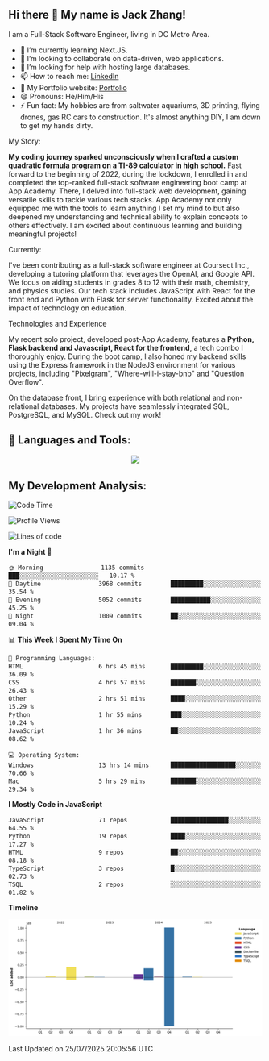 
## Hi there 👋 My name is Jack Zhang!
I am a Full-Stack Software Engineer, living in DC Metro Area.

* 🌱 I’m currently learning Next.JS.
* 👯 I’m looking to collaborate on data-driven, web applications.
* 🤔 I’m looking for help with hosting large databases.
* 📫 How to reach me: [LinkedIn](https://www.linkedin.com/in/jack-zhang-1ba90929/)
* 🔭 My Portfolio website: [Portfolio](https://www.jackzhang.io)
* 😄 Pronouns: He/Him/His
* ⚡ Fun fact: My hobbies are from saltwater aquariums, 3D printing, flying drones, gas RC cars to construction. It's almost anything DIY, I am down to get my hands dirty.

My Story:

**My coding journey sparked unconsciously when I crafted a custom quadratic formula program on a TI-89 calculator in high school.** Fast forward to the beginning of 2022, during the lockdown, I enrolled in and completed the top-ranked full-stack software engineering boot camp at App Academy. There, I delved into full-stack web development, gaining versatile skills to tackle various tech stacks. App Academy not only equipped me with the tools to learn anything I set my mind to but also deepened my understanding and technical ability to explain concepts to others effectively. I am excited about continuous learning and building meaningful projects!

Currently:

I've been contributing as a full-stack software engineer at Coursect Inc., developing a tutoring platform that leverages the OpenAI, and Google API. We focus on aiding students in grades 8 to 12 with their math, chemistry, and physics studies. Our tech stack includes JavaScript with React for the front end and Python with Flask for server functionality. Excited about the impact of technology on education.

Technologies and Experience

My recent solo project, developed post-App Academy, features a **Python, Flask backend and Javascript, React for the frontend**, a tech combo I thoroughly enjoy. During the boot camp, I also honed my backend skills using the Express framework in the NodeJS environment for various projects, including "Pixelgram",  "Where-will-i-stay-bnb" and "Question Overflow".

On the database front, I bring experience with both relational and non-relational databases. My projects have seamlessly integrated SQL, PostgreSQL, and MySQL. Check out my work!


## 🧰 Languages and Tools:
<p align="center">
  <a href="https://skillicons.dev">
    <img src="https://skillicons.dev/icons?i=js,py,react,redux,html,css,flask,sequelize,express,npm,sqlite,postgres,github,postman,docker,nextjs,tailwind,gcp,ai" />
  </a>
</p>


## My Development Analysis:
<!--START_SECTION:waka-->
![Code Time](http://img.shields.io/badge/Code%20Time-1%2C833%20hrs%2050%20mins-blue)

![Profile Views](http://img.shields.io/badge/Profile%20Views-0-blue)

![Lines of code](https://img.shields.io/badge/From%20Hello%20World%20I%27ve%20Written-149.9%20million%20lines%20of%20code-blue)

**I'm a Night 🦉** 

```text
🌞 Morning                1135 commits        ███░░░░░░░░░░░░░░░░░░░░░░   10.17 % 
🌆 Daytime                3968 commits        █████████░░░░░░░░░░░░░░░░   35.54 % 
🌃 Evening                5052 commits        ███████████░░░░░░░░░░░░░░   45.25 % 
🌙 Night                  1009 commits        ██░░░░░░░░░░░░░░░░░░░░░░░   09.04 % 
```


📊 **This Week I Spent My Time On** 

```text
💬 Programming Languages: 
HTML                     6 hrs 45 mins       █████████░░░░░░░░░░░░░░░░   36.09 % 
CSS                      4 hrs 57 mins       ███████░░░░░░░░░░░░░░░░░░   26.43 % 
Other                    2 hrs 51 mins       ████░░░░░░░░░░░░░░░░░░░░░   15.29 % 
Python                   1 hr 55 mins        ███░░░░░░░░░░░░░░░░░░░░░░   10.24 % 
JavaScript               1 hr 36 mins        ██░░░░░░░░░░░░░░░░░░░░░░░   08.62 % 

💻 Operating System: 
Windows                  13 hrs 14 mins      ██████████████████░░░░░░░   70.66 % 
Mac                      5 hrs 29 mins       ███████░░░░░░░░░░░░░░░░░░   29.34 % 
```

**I Mostly Code in JavaScript** 

```text
JavaScript               71 repos            ████████████████░░░░░░░░░   64.55 % 
Python                   19 repos            ████░░░░░░░░░░░░░░░░░░░░░   17.27 % 
HTML                     9 repos             ██░░░░░░░░░░░░░░░░░░░░░░░   08.18 % 
TypeScript               3 repos             █░░░░░░░░░░░░░░░░░░░░░░░░   02.73 % 
TSQL                     2 repos             ░░░░░░░░░░░░░░░░░░░░░░░░░   01.82 % 
```



**Timeline**

![Lines of Code chart](https://raw.githubusercontent.com/jzhang319/jzhang319/master/assets/bar_graph.png)


 Last Updated on 25/07/2025 20:05:56 UTC
<!--END_SECTION:waka-->
